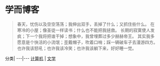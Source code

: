 # 学而博客
> 春天，忧伤以及空空荡荡；我伸出双手，丢掉了什么；又抓住些什么。 在寒冷的小屋；像圣徒一样读书；什么也不能把我拯救。 长期的寂寞使人发疯；下一个我将把谁干掉；想象中，我曾埋葬过多少赫赫帝王。 其实我多愿意是个快活的小流氓；歪戴帽子，吹着口哨；踩一辆破车子去漫游四方。 也许我该怒吼；也许我该冷笑；也许我该躺下来，好好睡一觉。

分类|
---|---
[计算机](computer) | [文学]()

